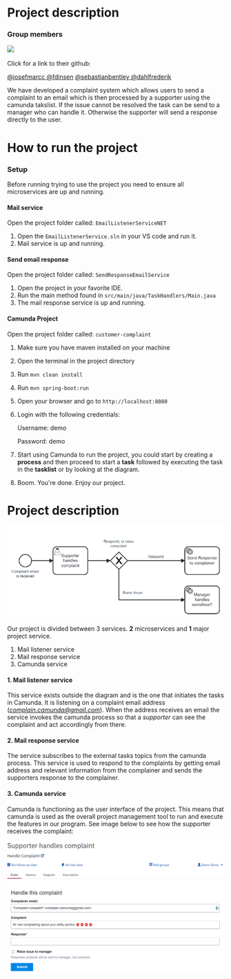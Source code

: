 # Project description 
### Group members 
<a href = "https://github.com/fdinsen/sysintassignment2/graphs/contributors">
  <img src = "https://contrib.rocks/image?repo=fdinsen/sysintassignment2"/>
</a>

Click for a link to their github: 

[@josefmarcc ](https://github.com/josefmarcc)
[@fdinsen](https://github.com/fdinsen)
[@sebastianbentley ](https://github.com/SebastianBentley)
[@dahlfrederik ](https://github.com/dahlfrederik)

We have developed a complaint system which allows users to send a complaint to an email which is then processed by a supporter using the camunda takslist. 
If the issue cannot be resolved the task can be send to a manager who can handle it. 
Otherwise the supporter will send a response directly to the user. 

# How to run the project 

### Setup 
Before running trying to use the project you need to ensure all microservices are up and running. 

#### Mail service 
Open the project folder called: `EmailListenerServiceNET`

1. Open the `EmailListenerService.sln` in your VS code and run it. 
2. Mail service is up and running. 


#### Send email response 
Open the project folder called: `SendResponseEmailService`

1. Open the project in your favorite IDE. 
2. Run the main method found in `src/main/java/TaskHandlers/Main.java` 
3. The mail response service is up and running. 

#### Camunda Project 
Open the project folder called: `customer-complaint`

1. Make sure you have maven installed on your machine  
2. Open the terminal in the project directory 
3. Run `mvn clean install`
4. Run `mvn spring-boot:run`  
5. Open your browser and go to `http://localhost:8080`
6. Login with the following credentials: 
	
	Username: demo
	
	Password: demo 
	
7. Start using Camunda to run the project, you could start by creating a **process** and then proceed to start a **task** followed by executing the task in the **tasklist** or by looking at the diagram. 
8. Boom. You're done. Enjoy our project. 

# Project description 
![BPMN diagram](https://raw.githubusercontent.com/fdinsen/sysintassignment2/main/BPMN.png)

Our project is divided between 3 services. 
**2** microservices and **1** major project service. 

1. Mail listener service 
2. Mail response service 
3. Camunda service 

#### 1. Mail listener service 
This service exists outside the diagram and is the one that initiates the tasks in Camunda. 
It is listening on a complaint email address (*complain.camunda@gmail.com*). When the address receives an email the service invokes the camunda process so that a _supporter_ can see the complaint and act accordingly from there. 

#### 2. Mail response service 
The service subscribes to the external tasks topics from the camunda process.
This service is used to respond to the complaints by getting email address and relevant information from the complainer and sends the supporters response to the complainer. 
  
#### 3. Camunda service 
Camunda is functioning as the user interface of the project.
This means that camunda is used as the overall project management tool to run and execute the features in our program. 
See image below to see how the supporter receives the complaint: 

![Camunda form](https://raw.githubusercontent.com/fdinsen/sysintassignment2/main/camunda_task_form.png)






